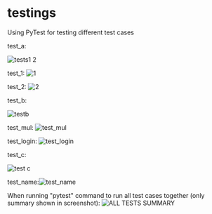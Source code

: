 # testings
Using PyTest for testing different test cases




test_a:

![tests1 2](https://user-images.githubusercontent.com/110198650/182031595-4c4cf72f-0736-49ec-9fcd-4bb6f086b421.JPG)


test_1:
![1](https://user-images.githubusercontent.com/110198650/182031455-9c144115-1dfb-4548-baa8-9bd18ad583e4.JPG)

test_2:
![2](https://user-images.githubusercontent.com/110198650/182031586-119e8226-64a8-4702-941c-a2c33fdb10a0.JPG)



test_b:

![testb](https://user-images.githubusercontent.com/110198650/182031864-9d79ab99-3c35-4bbe-82ff-c43faa06f182.JPG)


test_mul:
![test_mul](https://user-images.githubusercontent.com/110198650/182031866-ba494888-ac7a-43b0-83e5-cab39c7fd88d.JPG)

test_login:
![test_login](https://user-images.githubusercontent.com/110198650/182031868-d6c910f9-79db-4e65-ab11-c59925cefa61.JPG)

test_c:

![test c](https://user-images.githubusercontent.com/110198650/182032083-aaaf1a78-dbef-4a7b-9d63-c3419941cc03.JPG)

test_name:![test_name](https://user-images.githubusercontent.com/110198650/182032084-06065857-91c3-4002-b3b4-ba2ed94dfcc7.JPG)

When running "pytest" command to run all test cases together (only summary shown in screenshot):
![ALL TESTS SUMMARY](https://user-images.githubusercontent.com/110198650/182032086-55aabd77-6c98-473c-a526-9a9f3dd7ca44.JPG)





